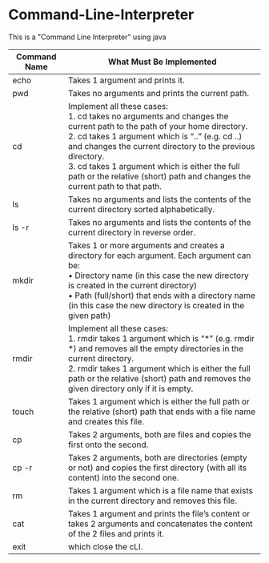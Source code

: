 # Command-Line-Interpreter
This is a "Command Line Interpreter" using java

| Command Name | What Must Be Implemented |
|--------------|--------------------------|
| echo | Takes 1 argument and prints it. |
| pwd | Takes no arguments and prints the current path. |
| cd | Implement all these cases:<br/>1. cd takes no arguments and changes the current path to the path of your home directory.<br/>2. cd takes 1 argument which is “..” (e.g. cd ..) and changes the current directory to the previous directory.<br/>3. cd takes 1 argument which is either the full path or the relative (short) path and changes the current path to that path. |
| ls | Takes no arguments and lists the contents of the current directory sorted alphabetically. |
| ls -r | Takes no arguments and lists the contents of the current directory in reverse order. |
| mkdir | Takes 1 or more arguments and creates a directory for each argument. Each argument can be:<br/>• Directory name (in this case the new directory is created in the current directory)<br/>• Path (full/short) that ends with a directory name (in this case the new directory is created in the given path) |
| rmdir | Implement all these cases:<br/>1. rmdir takes 1 argument which is “*” (e.g. rmdir *) and removes all the empty directories in the current directory.<br/>2. rmdir takes 1 argument which is either the full path or the relative (short) path and removes the given directory only if it is empty. |
| touch | Takes 1 argument which is either the full path or the relative (short) path that ends with a file name and creates this file. |
| cp | Takes 2 arguments, both are files and copies the first onto the second. |
| cp -r | Takes 2 arguments, both are directories (empty or not) and copies the first directory (with all its content) into the second one. |
| rm | Takes 1 argument which is a file name that exists in the current directory and removes this file. |
| cat | Takes 1 argument and prints the file’s content or takes 2 arguments and concatenates the content of the 2 files and prints it.|
| exit | which close the cLI. |
